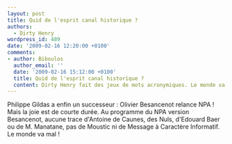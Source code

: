 ```yaml
---
layout: post
title: Quid de l'esprit canal historique ?
authors:
  - Dirty Henry
wordpress_id: 489
date: '2009-02-16 12:20:00 +0100'
comments:
- author: Biboulos
  author_email: ''
  date: '2009-02-16 15:12:00 +0100'
  title: Quid de l'esprit canal historique ?
  content: Dirty Henry fait des jeux de mots acronymiques. Le monde va mal !
---
```

Philippe Gildas a enfin un successeur : Olivier Besancenot relance NPA ! Mais la joie est de courte durée. Au programme du NPA version Besancenot, aucune trace d'Antoine de Caunes, des Nuls, d'Edouard Baer ou de M. Manatane, pas de Moustic ni de Message à Caractère Informatif. Le monde va mal !
